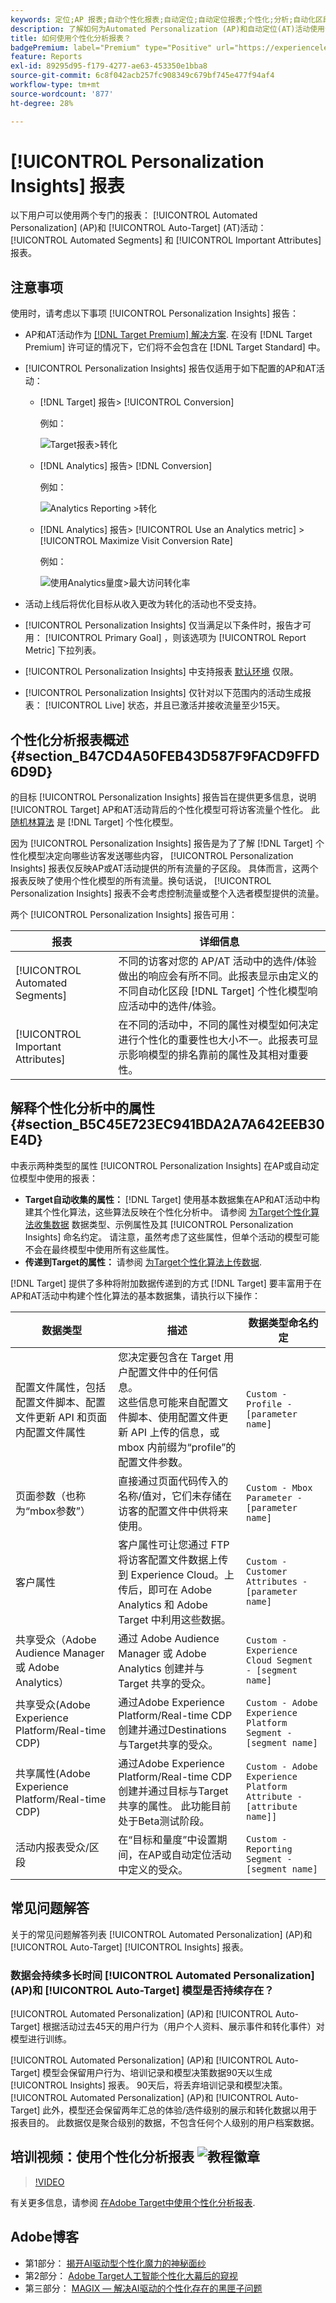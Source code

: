 ```yaml
---
keywords: 定位;AP 报表;自动个性化报表;自动定位;自动定位报表;个性化;分析;自动化区段;常见问题解答;常见问题解答;重要属性
description: 了解如何为Automated Personalization (AP)和自动定位(AT)活动使用专用报表 — 自动化区段和重要属性。
title: 如何使用个性化分析报表？
badgePremium: label="Premium" type="Positive" url="https://experienceleague.adobe.com/docs/target/using/introduction/intro.html?lang=en#premium newtab=true" tooltip="请参阅Target Premium中包含的内容。"
feature: Reports
exl-id: 89295d95-f179-4277-ae63-453350e1bba8
source-git-commit: 6c8f042acb257fc908349c679bf745e477f94af4
workflow-type: tm+mt
source-wordcount: '877'
ht-degree: 28%

---
```


# [!UICONTROL Personalization Insights] 报表

以下用户可以使用两个专门的报表： [!UICONTROL Automated Personalization] (AP)和 [!UICONTROL Auto-Target] (AT)活动： [!UICONTROL Automated Segments] 和 [!UICONTROL Important Attributes] 报表。

## 注意事项

使用时，请考虑以下事项 [!UICONTROL Personalization Insights] 报告：

* AP和AT活动作为 [[!DNL Target Premium] 解决方案](/help/main/c-intro/intro.md#premium). 在没有 [!DNL Target Premium] 许可证的情况下，它们将不会包含在 [!DNL Target Standard] 中。

* [!UICONTROL Personalization Insights] 报告仅适用于如下配置的AP和AT活动：

   * [!DNL Target] 报告> [!UICONTROL Conversion]

     例如：

     ![Target报表>转化](/help/main/c-reports/assets/conversion.png)

   * [!DNL Analytics] 报告> [!DNL Conversion]

     例如：

     ![Analytics Reporting >转化](/help/main/c-reports/assets/analytics-reporting-conversion.png)

   * [!DNL Analytics] 报告> [!UICONTROL Use an Analytics metric] > [!UICONTROL Maximize Visit Conversion Rate]

     例如：

     ![使用Analytics量度>最大访问转化率](/help/main/c-reports/assets/maximize-visit-conversion-rate.png)

* 活动上线后将优化目标从收入更改为转化的活动也不受支持。

* [!UICONTROL Personalization Insights] 仅当满足以下条件时，报告才可用： [!UICONTROL Primary Goal] ，则该选项为 [!UICONTROL Report Metric] 下拉列表。

* [!UICONTROL Personalization Insights] 中支持报表 [默认环境](/help/main/administrating-target/hosts.md) 仅限。

* [!UICONTROL Personalization Insights] 仅针对以下范围内的活动生成报表： [!UICONTROL Live] 状态，并且已激活并接收流量至少15天。

## 个性化分析报表概述 {#section_B47CD4A50FEB43D587F9FACD9FFD6D9D}

的目标 [!UICONTROL Personalization Insights] 报告旨在提供更多信息，说明 [!UICONTROL Target] AP和AT活动背后的个性化模型可将访客流量个性化。 此 [随机林算法](/help/main/c-activities/t-automated-personalization/algo-random-forest.md) 是 [!DNL Target] 个性化模型。

因为 [!UICONTROL Personalization Insights] 报告是为了了解 [!DNL Target] 个性化模型决定向哪些访客发送哪些内容， [!UICONTROL Personalization Insights] 报表仅反映AP或AT活动提供的所有流量的子区段。 具体而言，这两个报表反映了使用个性化模型的所有流量。换句话说， [!UICONTROL Personalization Insights] 报表不会考虑控制流量或整个入选者模型提供的流量。

两个 [!UICONTROL Personalization Insights] 报告可用：

| 报表 | 详细信息 |
|--- |--- |
| [!UICONTROL Automated Segments] | 不同的访客对您的 AP/AT 活动中的选件/体验做出的响应会有所不同。此报表显示由定义的不同自动化区段 [!DNL Target] 个性化模型响应活动中的选件/体验。 |
| [!UICONTROL Important Attributes] | 在不同的活动中，不同的属性对模型如何决定进行个性化的重要性也大小不一。此报表可显示影响模型的排名靠前的属性及其相对重要性。 |

## 解释个性化分析中的属性 {#section_B5C45E723EC941BDA2A7A642EEB30E4D}

中表示两种类型的属性 [!UICONTROL Personalization Insights] 在AP或自动定位模型中使用的报表：

* **Target自动收集的属性：** [!DNL Target] 使用基本数据集在AP和AT活动中构建其个性化算法，这些算法反映在个性化分析中。 请参阅 [为Target个性化算法收集数据](/help/main/c-activities/t-automated-personalization/ap-data.md) 数据类型、示例属性及其 [!UICONTROL Personalization Insights] 命名约定。 请注意，虽然考虑了这些属性，但单个活动的模型可能不会在最终模型中使用所有这些属性。
* **传递到Target的属性：** 请参阅 [为Target个性化算法上传数据](/help/main/c-activities/t-automated-personalization/uploading-data-for-the-target-personalization-algorithms.md).

[!DNL Target] 提供了多种将附加数据传递到的方式 [!DNL Target] 要丰富用于在AP和AT活动中构建个性化算法的基本数据集，请执行以下操作：

| 数据类型 | 描述 | 数据类型命名约定 |
|--- |--- |--- |
| 配置文件属性，包括配置文件脚本、配置文件更新 API 和页面内配置文件属性 | 您决定要包含在 Target 用户配置文件中的任何信息。<br>这些信息可能来自配置文件脚本、使用配置文件更新 API 上传的信息，或 mbox 内前缀为“profile”的配置文件参数。 | `Custom - Profile - [parameter name]` |
| 页面参数（也称为“mbox参数”） | 直接通过页面代码传入的名称/值对，它们未存储在访客的配置文件中供将来使用。 | `Custom - Mbox Parameter - [parameter name]` |
| 客户属性 | 客户属性可让您通过 FTP 将访客配置文件数据上传到 Experience Cloud。上传后，即可在 Adobe Analytics 和 Adobe Target 中利用这些数据。 | `Custom - Customer Attributes - [parameter name]` |
| 共享受众（Adobe Audience Manager 或 Adobe Analytics） | 通过 Adobe Audience Manager 或 Adobe Analytics 创建并与 Target 共享的受众。 | `Custom - Experience Cloud Segment - [segment name]` |
| 共享受众(Adobe Experience Platform/Real-time CDP) | 通过Adobe Experience Platform/Real-time CDP创建并通过Destinations与Target共享的受众。 | `Custom - Adobe Experience Platform Segment - [segment name]` |
| 共享属性(Adobe Experience Platform/Real-time CDP) | 通过Adobe Experience Platform/Real-time CDP创建并通过目标与Target共享的属性。 此功能目前处于Beta测试阶段。 | `Custom - Adobe Experience Platform Attribute - [attribute name]]` |
| 活动内报表受众/区段 | 在“目标和量度”中设置期间，在AP或自动定位活动中定义的受众。 | `Custom - Reporting Segment - [segment name]` |

## 常见问题解答

关于的常见问题解答列表 [!UICONTROL Automated Personalization] (AP)和 [!UICONTROL Auto-Target] [!UICONTROL Insights] 报表。

### 数据会持续多长时间 [!UICONTROL Automated Personalization] (AP)和 [!UICONTROL Auto-Target] 模型是否持续存在？

[!UICONTROL Automated Personalization] (AP)和 [!UICONTROL Auto-Target] 根据活动过去45天的用户行为（用户个人资料、展示事件和转化事件）对模型进行训练。

[!UICONTROL Automated Personalization] (AP)和 [!UICONTROL Auto-Target] 模型会保留用户行为、培训记录和模型决策数据90天以生成 [!UICONTROL Insights] 报表。 90天后，将丢弃培训记录和模型决策。 [!UICONTROL Automated Personalization] (AP)和 [!UICONTROL Auto-Target] 此外，模型还会保留两年汇总的体验/选件级别的展示和转化数据以用于报表目的。 此数据仅是聚合级别的数据，不包含任何个人级别的用户档案数据。

## 培训视频：使用个性化分析报表 ![教程徽章](/help/main/assets/tutorial.png)

>[!VIDEO](https://video.tv.adobe.com/v/25601/)

有关更多信息，请参阅 [在Adobe Target中使用个性化分析报表](https://helpx.adobe.com/target/kt/using/personalization-insights-report-feature-video-use.html).

## Adobe博客

* 第1部分： [揭开AI驱动型个性化魔力的神秘面纱](https://theblog.adobe.com/taking-mystery-magic-ai-driven-personalization-part-1/)
* 第2部分： [Adobe Target人工智能个性化大幕后的窥视](https://theblog.adobe.com/a-peek-behind-the-curtain-of-ai-for-personalization-in-adobe-target/)
* 第三部分： [MAGIX — 解决AI驱动的个性化存在的黑匣子问题](https://theblog.adobe.com/magix-the-solution-to-the-black-box-issue-of-ai-driven-personalization/)
